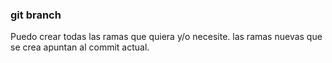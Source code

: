 ### git branch


Puedo crear todas las ramas que quiera y/o necesite.
las ramas nuevas que se crea  apuntan al commit actual.
